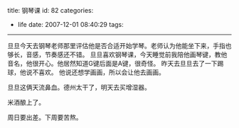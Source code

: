 title: 钢琴课
id: 82
categories:
  - life
date: 2007-12-01 08:40:29
tags:
---

旦旦今天去钢琴老师那里评估他是否合适开始学琴。老师认为他能坐下来，手指也够长，音感，节奏感还不错。
旦旦喜欢钢琴课，今天睡觉前我陪他画琴键，教他音名，他很开心。他居然知道G键后面是A键，很奇怪。
昨天去旦旦去了一下踢球，他说不喜欢。
他说还想学画画，所以会让他去画画。

旦旦这俩天流鼻血。德州太干了，明天去买增湿器。

米酒酿上了。

周日要出差。下周要苦熬。

